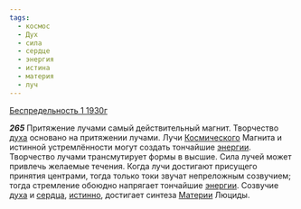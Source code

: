 ```yaml
---
tags:
  - космос
  - Дух
  - сила
  - сердце
  - энергия
  - истина
  - материя
  - луч
---
```


[Беспредельность 1 1930г](/agni/1930)

___265___
Притяжение лучами самый действительный магнит. Творчество [духа](/tag/#Дух) основано на притяжении лучами. Лучи [Космического](/tag/#космос) Магнита и истинной устремлённости могут создать тончайшие [энергии](/tag/#энергия). Творчество лучами трансмутирует формы в высшие. Сила лучей может привлечь желаемые течения. Когда лучи достигают присущего принятия центрами, тогда только токи звучат непреложным созвучием; тогда стремление обоюдно напрягает тончайшие [энергии](/tag/#энергия). Созвучие [духа](/tag/#Дух) и [сердца](/tag/#сердце), [истинно](/tag/#истина), достигает синтеза [Материи](/tag/#материя) Люциды.